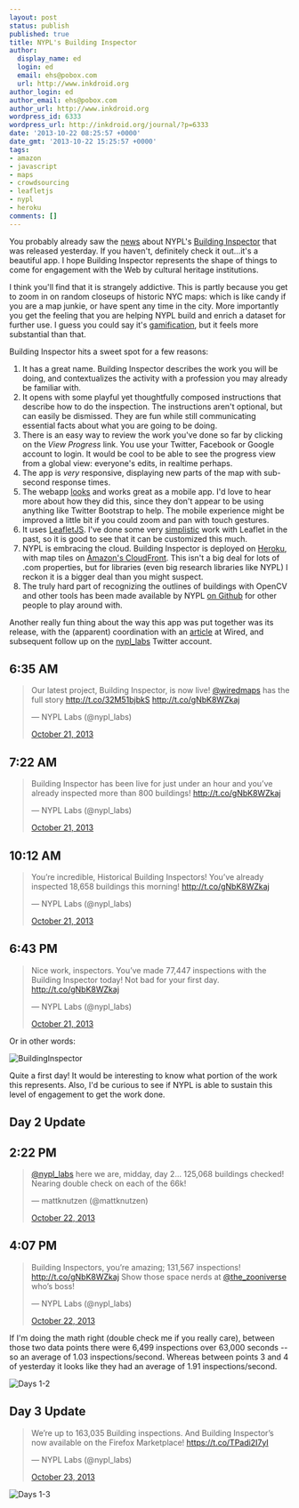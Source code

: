 ```yaml
---
layout: post
status: publish
published: true
title: NYPL's Building Inspector
author:
  display_name: ed
  login: ed
  email: ehs@pobox.com
  url: http://www.inkdroid.org
author_login: ed
author_email: ehs@pobox.com
author_url: http://www.inkdroid.org
wordpress_id: 6333
wordpress_url: http://inkdroid.org/journal/?p=6333
date: '2013-10-22 08:25:57 +0000'
date_gmt: '2013-10-22 15:25:57 +0000'
tags:
- amazon
- javascript
- maps
- crowdsourcing
- leafletjs
- nypl
- heroku
comments: []
---
```

<p>You probably already saw the <a href="http://www.wired.com/wiredscience/2013/10/phone-map-game-new-york-city/">news</a> about NYPL's <a href="http://buildinginspector.nypl.org">Building Inspector</a> that was released yesterday. If you haven't, definitely check it out...it's a beautiful app. I hope Building Inspector represents the shape of things to come for engagement with the Web by cultural heritage institutions.</p>
<p>I think you'll find that it is strangely addictive. This is partly because you get to zoom in on random closeups of historic NYC maps: which is like candy if you are a map junkie, or have spent any time in the city. More importantly you get the feeling that you are helping NYPL build and enrich a dataset for further use. I guess you could say it's <a href="https://en.wikipedia.org/wiki/Gamification">gamification</a>, but it feels more substantial than that.</p>
<p>Building Inspector hits a sweet spot for a few reasons:</p>
<ol>
<li>It has a great name. Building Inspector describes the work you will be doing, and contextualizes the activity with a profession you may already be familiar with.</li>
<li>It opens with some playful yet thoughtfully composed instructions that describe how to do the inspection. The instructions aren't optional, but can easily be dismissed. They are fun while still communicating essential facts about what you are going to be doing.</li>
<li>There is an easy way to review the work you've done so far by clicking on the <em>View Progress</em> link. You use your Twitter, Facebook or Google account to login. It would be cool to be able to see the progress view from a global view: everyone's edits, in realtime perhaps. </li>
<li>The app is <em>very</em> responsive, displaying new parts of the map with sub-second response times.</li>
<li>The webapp <a href="http://www.flickr.com/photos/inkdroid/10423047076/">looks</a> and works great as a mobile app. I'd love to hear more about how they did this, since they don't appear to be using anything like Twitter Bootstrap to help. The mobile experience might be improved a little bit if you could zoom and pan with touch gestures. </li>
<li>It uses <a href="http://leafletjs.com/">LeafletJS</a>. I've done some very <a href="http://inkdroid.org/ici/">simplistic</a> work with Leaflet in the past, so it is good to see that it can be customized this much.</li>
<li>NYPL is embracing the cloud. Building Inspector is deployed on <a href="http://heroku.com">Heroku</a>, with map tiles on <a href="http://aws.amazon.com/cloudfront/">Amazon's CloudFront</a>. This isn't a big deal for lots of .com properties, but for libraries (even big research libraries like NYPL) I reckon it is a bigger deal than you might suspect.</li>
<li>The truly hard part of recognizing the outlines of buildings with OpenCV and other tools has been made available by NYPL <a href="https://github.com/NYPL/map-vectorizer">on Github</a> for other people to play around with.</li>
</ol>
<p>Another really fun thing about the way this app was put together was its release, with the (apparent) coordination with an <a href="http://www.wired.com/wiredscience/2013/10/phone-map-game-new-york-city/">article</a> at Wired, and subsequent follow up on the <a href="https://twitter.com/nypl_labs">nypl_labs</a> Twitter account.</p>
<h2>6:35 AM</h2>
<p><script async src="//platform.twitter.com/widgets.js" charset="utf-8"></script></p>
<blockquote class="twitter-tweet" data-conversation="none">
<p>
    Our latest project, Building Inspector, is now live! <a href="https://twitter.com/wiredmaps">@wiredmaps</a> has the full story <a href="http://t.co/32M51bjbkS">http://t.co/32M51bjbkS</a> <a href="http://t.co/gNbK8WZkaj">http://t.co/gNbK8WZkaj</a>
  </p>
<p>— NYPL Labs (@nypl_labs) </p>
<p>  <a href="https://twitter.com/nypl_labs/statuses/392237770472955905">October 21, 2013</a>
</p></blockquote>
<h2>7:22 AM</h2>
<blockquote class="twitter-tweet">
<p>
    Building Inspector has been live for just under an hour and you’ve already inspected more than 800 buildings! <a href="http://t.co/gNbK8WZkaj">http://t.co/gNbK8WZkaj</a>
  </p>
<p>— NYPL Labs (@nypl_labs) </p>
<p>  <a href="https://twitter.com/nypl_labs/statuses/392249595180634112">October 21, 2013</a>
</p></blockquote>
<h2>10:12 AM</h2>
<blockquote class="twitter-tweet">
<p>
    You’re incredible, Historical Building Inspectors! You’ve already inspected 18,658 buildings this morning! <a href="http://t.co/gNbK8WZkaj">http://t.co/gNbK8WZkaj</a>
  </p>
<p>— NYPL Labs (@nypl_labs) </p>
<p>  <a href="https://twitter.com/nypl_labs/statuses/392292206029324288">October 21, 2013</a>
</p></blockquote>
<h2>6:43 PM</h2>
<blockquote class="twitter-tweet">
<p>
    Nice work, inspectors. You’ve made 77,447 inspections with the Building Inspector today! Not bad for your first day. <a href="http://t.co/gNbK8WZkaj">http://t.co/gNbK8WZkaj</a>
  </p>
<p>— NYPL Labs (@nypl_labs) </p>
<p>  <a href="https://twitter.com/nypl_labs/statuses/392420805403242497">October 21, 2013</a>
</p></blockquote>
<p>Or in other words:</p>
<p><img src="http://inkdroid.org/images/buildinginspector-chart-1.png" alt="BuildingInspector" /></p>
<p>Quite a first day! It would be interesting to know what portion of the work this represents. Also, I'd be curious to see if NYPL is able to sustain this level of engagement to get the work done.</p>
<h2>Day 2 Update</h2>
<h2>2:22 PM</h2>
<blockquote class="twitter-tweet" data-conversation="none">
<p>
    <a href="https://twitter.com/nypl_labs">@nypl_labs</a> here we are, midday, day 2... 125,068 buildings checked! Nearing double check on each of the 66k!
  </p>
<p>— mattknutzen (@mattknutzen) </p>
<p>  <a href="https://twitter.com/mattknutzen/statuses/392717633822277632">October 22, 2013</a>
</p></blockquote>
<h2>4:07 PM</h2>
<blockquote class="twitter-tweet">
<p>
    Building Inspectors, you’re amazing; 131,567 inspections! <a href="http://t.co/gNbK8WZkaj">http://t.co/gNbK8WZkaj</a> Show those space nerds at <a href="https://twitter.com/the_zooniverse">@the_zooniverse</a> who’s boss!
  </p>
<p>— NYPL Labs (@nypl_labs) </p>
<p>  <a href="https://twitter.com/nypl_labs/statuses/392744102028386304">October 22, 2013</a>
</p></blockquote>
<p>If I'm doing the math right (double check me if you really care), between those two data points there were 6,499 inspections over 63,000 seconds -- so an average of 1.03 inspections/second. Whereas between points 3 and 4 of yesterday it looks like they had an average of 1.91 inspections/second.</p>
<p><img src="http://inkdroid.org/images/buildinginspector-chart-2.png" alt="Days 1-2" /></p>
<h2>Day 3 Update</h2>
<blockquote class="twitter-tweet">
<p>
    We’re up to 163,035 Building inspections. And Building Inspector’s now available on the Firefox Marketplace! <a href="https://t.co/TPadi2I7yI">https://t.co/TPadi2I7yI</a>
  </p>
<p>— NYPL Labs (@nypl_labs) </p>
<p>  <a href="https://twitter.com/nypl_labs/statuses/393003845401731072">October 23, 2013</a>
</p></blockquote>
<p><img src="http://inkdroid.org/images/buildinginspector-chart-3.png" alt="Days 1-3" /></p>
